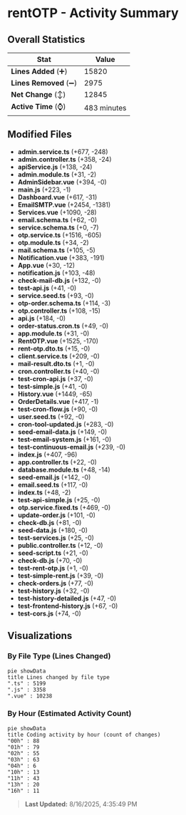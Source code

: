 # rentOTP - Activity Summary 

## Overall Statistics

| Stat                   | Value                                                             |
| ---------------------- | ----------------------------------------------------------------- |
| **Lines Added** (➕)   | 15820                                          |
| **Lines Removed** (➖) | 2975                                        |
| **Net Change** (↕)    | 12845                |
| **Active Time** (⌚)   | 483 minutes |


## Modified Files
- **admin.service.ts** (+677, -248)
- **admin.controller.ts** (+358, -24)
- **apiService.js** (+138, -24)
- **admin.module.ts** (+31, -2)
- **AdminSidebar.vue** (+394, -0)
- **main.js** (+223, -1)
- **Dashboard.vue** (+617, -31)
- **EmailSMTP.vue** (+2454, -1381)
- **Services.vue** (+1090, -28)
- **email.schema.ts** (+62, -0)
- **service.schema.ts** (+0, -7)
- **otp.service.ts** (+1516, -605)
- **otp.module.ts** (+34, -2)
- **mail.schema.ts** (+105, -5)
- **Notification.vue** (+383, -191)
- **App.vue** (+30, -12)
- **notification.js** (+103, -48)
- **check-mail-db.js** (+132, -0)
- **test-api.js** (+41, -0)
- **service.seed.ts** (+93, -0)
- **otp-order.schema.ts** (+114, -3)
- **otp.controller.ts** (+108, -15)
- **api.js** (+184, -0)
- **order-status.cron.ts** (+49, -0)
- **app.module.ts** (+31, -0)
- **RentOTP.vue** (+1525, -170)
- **rent-otp.dto.ts** (+15, -0)
- **client.service.ts** (+209, -0)
- **mail-result.dto.ts** (+1, -0)
- **cron.controller.ts** (+40, -0)
- **test-cron-api.js** (+37, -0)
- **test-simple.js** (+41, -0)
- **History.vue** (+1449, -65)
- **OrderDetails.vue** (+417, -1)
- **test-cron-flow.js** (+90, -0)
- **user.seed.ts** (+92, -0)
- **cron-tool-updated.js** (+283, -0)
- **seed-email-data.js** (+149, -0)
- **test-email-system.js** (+161, -0)
- **test-continuous-email.js** (+239, -0)
- **index.js** (+407, -96)
- **app.controller.ts** (+22, -0)
- **database.module.ts** (+48, -14)
- **seed-email.js** (+142, -0)
- **email.seed.ts** (+117, -0)
- **index.ts** (+48, -2)
- **test-api-simple.js** (+25, -0)
- **otp.service.fixed.ts** (+469, -0)
- **update-order.js** (+101, -0)
- **check-db.js** (+81, -0)
- **seed-data.js** (+180, -0)
- **test-services.js** (+25, -0)
- **public.controller.ts** (+12, -0)
- **seed-script.ts** (+21, -0)
- **check-db.js** (+70, -0)
- **test-rent-otp.js** (+1, -0)
- **test-simple-rent.js** (+39, -0)
- **check-orders.js** (+77, -0)
- **test-history.js** (+32, -0)
- **test-history-detailed.js** (+47, -0)
- **test-frontend-history.js** (+67, -0)
- **test-cors.js** (+74, -0)

## Visualizations

### By File Type (Lines Changed)

```mermaid
pie showData
title Lines changed by file type
".ts" : 5199
".js" : 3358
".vue" : 10238
```

### By Hour (Estimated Activity Count)

```mermaid
pie showData
title Coding activity by hour (count of changes)
"00h" : 88
"01h" : 79
"02h" : 55
"03h" : 63
"04h" : 6
"10h" : 13
"11h" : 43
"13h" : 20
"16h" : 11
```


> **Last Updated:** 8/16/2025, 4:35:49 PM